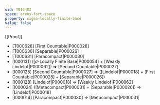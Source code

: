 ```yaml
---
uid: T016483
space: arens-fort-space
property: sigma-locally-finite-base
value: false
---
```

[[Proof]]

* [T000628] [First Countable|P000028]
* [T000630] [Separable|P000026]
* [T000631] [Paracompact|P000030]
* [I000131] ([$\sigma$-Locally Finite Base|P000054] + [Weakly Lindelof|P000062]) => [Second Countable|P000027]
* [I000125] [Second Countable|P000027] => ([Lindelof|P000018] + [First Countable|P000028] + [Separable|P000026])
* [I000128] [Lindelof|P000018] => [Weakly Lindelof|P000062]
* [I000024] ([Metacompact|P000031] + [Separable|P000026]) => [Lindelof|P000018]
* [I000014] [Paracompact|P000030] => [Metacompact|P000031]

